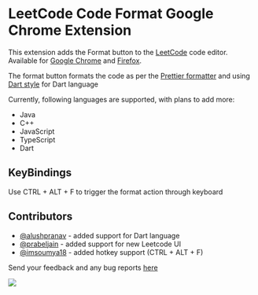 # LeetCode Code Format Google Chrome Extension

This extension adds the Format button to the [LeetCode](https://leetcode.com/) code editor. Available for [Google Chrome](https://chrome.google.com/webstore/detail/leetcode-format/imogghebhifnnlgogigikjecilkicfpp) and [Firefox](https://addons.mozilla.org/en-US/firefox/addon/leetcode-format/).


The format button formats the code as per the [Prettier
formatter](https://prettier.io/) and using [Dart style](https://github.com/dart-lang/dart_style) for Dart language

Currently, following languages are supported, with plans to add more:
* Java
* C++
* JavaScript
* TypeScript
* Dart

## KeyBindings

Use CTRL + ALT + F to trigger the format action through keyboard

## Contributors
* [@alushpranav](https://github.com/alushpranav) - added support for Dart language
* [@prabeljain](https://github.com/prabaljainn) - added support for new Leetcode UI
* [@imsoumya18](https://github.com/prabaljainn) - added hotkey support (CTRL + ALT + F)

Send your feedback and any bug reports [here](https://github.com/madhur/leetcode-format-chrome-extension/issues)

<img src="./images/format-demo.gif">


